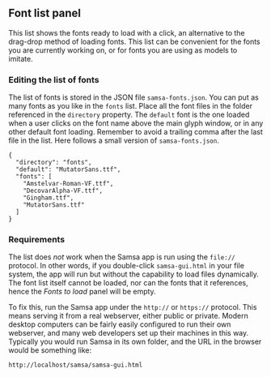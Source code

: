 ## Font list panel

This list shows the fonts ready to load with a click, an alternative to the drag-drop method of loading fonts. This list can be convenient for the fonts you are currently working on, or for fonts you are using as models to imitate.

### Editing the list of fonts
The list of fonts is stored in the JSON file `samsa-fonts.json`. You can put as many fonts as you like in the `fonts` list. Place all the font files in the folder referenced in the `directory` property. The `default` font is the one loaded when a user clicks on the font name above the main glyph window, or in any other default font loading. Remember to avoid a trailing comma after the last file in the list. Here follows a small version of `samsa-fonts.json`.

```
{
  "directory": "fonts",
  "default": "MutatorSans.ttf",
  "fonts": [
    "Amstelvar-Roman-VF.ttf",
    "DecovarAlpha-VF.ttf",
    "Gingham.ttf",
    "MutatorSans.ttf"
  ]
}
```

### Requirements
The list does *not* work when the Samsa app is run using the `file://` protocol. In other words, if you double-click `samsa-gui.html` in your file system, the app will run but without the capability to load files dynamically. The font list itself cannot be loaded, nor can the fonts that it references, hence the _Fonts to load_ panel will be empty.

To fix this, run the Samsa app under the `http://` or `https://` protocol. This means serving it from a real webserver, either public or private. Modern desktop computers can be fairly easily configured to run their own webserver, and many web developers set up their machines in this way. Typically you would run Samsa in its own folder, and the URL in the browser would be something like:

    http://localhost/samsa/samsa-gui.html

